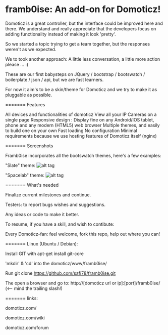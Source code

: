 framb0ise: An add-on for Domoticz!
=========

Domoticz is a great controller, but the interface could be improved here and there. We understand and really appreciate that the developers focus on adding functionality instead of making it look 'pretty'. 
 
So we started a topic trying to get a team together, but the responses weren't as we expected.

We to took another approach: A little less conversation, a little more action please ... :)

These are our first babysteps on JQuery / bootstrap / bootswatch / boilerplate / json / api, but we are fast learners.

For now it aim's to be a skin/theme for Domoticz and we try to make it as pluggable as possible.

=======
Features

All devices and functionalities of domoticz
View all your IP Cameras on a single page
Responsive design : Display fine on any Android/IOS tablet, phone and any modern (HTML5) web browser
Multiple themes, and easily to build one on your own
Fast loading
No configuration
Minimal requirements because we use hosting features of Domoticz itself (nginx)

=======
Screenshots

Framb0ise incorporates all the bootswatch themes, here's a few examples:

"Slate" theme:
![alt tag](https://raw.github.com/safi78/framb0ise/master/screenshots/dashboard.png)

"Spacelab" theme:
![alt tag](https://raw.github.com/safi78/framb0ise/master/screenshots/temperature.png)


=======
What's needed

Finalize current milestones and continue.

Testers: to report bugs wishes and suggestions.

Any ideas or code to make it better.

To resume, if you have a skill, and wish to contibute: 

Every Domoticz-fan: feel welcome, fork this repo, help out where you can!

=======
Linux (Ubuntu / Debian):

Install GIT with apt-get install git-core

'mkdir' & 'cd' into the domoticz/www/framb0ise/

Run git clone https://github.com/safi78/framb0ise.git

The open a browser and go to: http://[domoticz url or ip]:[port]/framb0ise/ (<-- mind the trailing slash!)

=======
links:

domoticz.com/

domoticz.com/wiki

domoticz.com/forum
